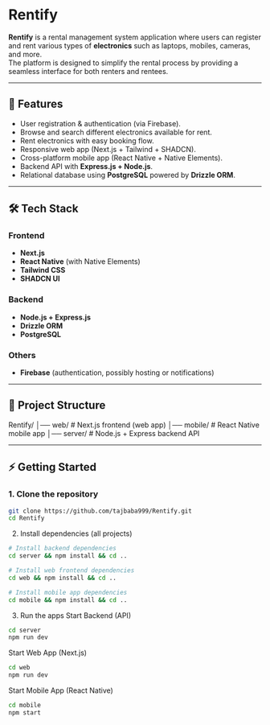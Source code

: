 # Rentify

**Rentify** is a rental management system application where users can register and rent various types of **electronics** such as laptops, mobiles, cameras, and more.  
The platform is designed to simplify the rental process by providing a seamless interface for both renters and rentees.

---

## 🚀 Features
- User registration & authentication (via Firebase).
- Browse and search different electronics available for rent.
- Rent electronics with easy booking flow.
- Responsive web app (Next.js + Tailwind + SHADCN).
- Cross-platform mobile app (React Native + Native Elements).
- Backend API with **Express.js + Node.js**.
- Relational database using **PostgreSQL** powered by **Drizzle ORM**.

---

## 🛠 Tech Stack

### Frontend
- **Next.js**  
- **React Native** (with Native Elements)  
- **Tailwind CSS**  
- **SHADCN UI**  

### Backend
- **Node.js + Express.js**  
- **Drizzle ORM**  
- **PostgreSQL**  

### Others
- **Firebase** (authentication, possibly hosting or notifications)  

---

## 📂 Project Structure
  Rentify/
  │── web/ # Next.js frontend (web app)
  │── mobile/ # React Native mobile app
  │── server/ # Node.js + Express backend API

---

## ⚡ Getting Started

### 1. Clone the repository
```bash
git clone https://github.com/tajbaba999/Rentify.git
cd Rentify
 ```

2. Install dependencies (all projects)
```bash
# Install backend dependencies
cd server && npm install && cd ..

# Install web frontend dependencies
cd web && npm install && cd ..

# Install mobile app dependencies
cd mobile && npm install && cd ..
```
3. Run the apps
Start Backend (API)
```bash
cd server
npm run dev
```

Start Web App (Next.js)
```bash
cd web
npm run dev
```
Start Mobile App (React Native)
```bash
cd mobile
npm start
```

